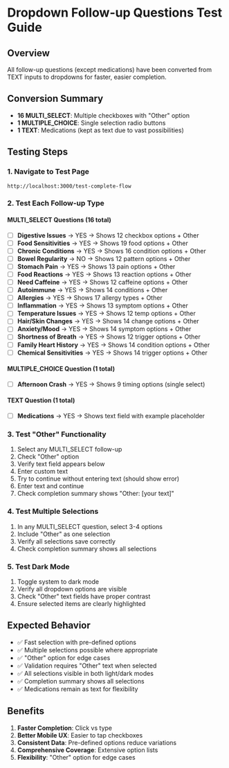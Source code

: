 # Dropdown Follow-up Questions Test Guide

## Overview

All follow-up questions (except medications) have been converted from TEXT inputs to dropdowns for faster, easier completion.

## Conversion Summary

- **16 MULTI_SELECT**: Multiple checkboxes with "Other" option
- **1 MULTIPLE_CHOICE**: Single selection radio buttons
- **1 TEXT**: Medications (kept as text due to vast possibilities)

## Testing Steps

### 1. Navigate to Test Page

```
http://localhost:3000/test-complete-flow
```

### 2. Test Each Follow-up Type

#### MULTI_SELECT Questions (16 total)

- [ ] **Digestive Issues** → YES → Shows 12 checkbox options + Other
- [ ] **Food Sensitivities** → YES → Shows 19 food options + Other
- [ ] **Chronic Conditions** → YES → Shows 16 condition options + Other
- [ ] **Bowel Regularity** → NO → Shows 12 pattern options + Other
- [ ] **Stomach Pain** → YES → Shows 13 pain options + Other
- [ ] **Food Reactions** → YES → Shows 13 reaction options + Other
- [ ] **Need Caffeine** → YES → Shows 12 caffeine options + Other
- [ ] **Autoimmune** → YES → Shows 14 conditions + Other
- [ ] **Allergies** → YES → Shows 17 allergy types + Other
- [ ] **Inflammation** → YES → Shows 13 symptom options + Other
- [ ] **Temperature Issues** → YES → Shows 12 temp options + Other
- [ ] **Hair/Skin Changes** → YES → Shows 14 change options + Other
- [ ] **Anxiety/Mood** → YES → Shows 14 symptom options + Other
- [ ] **Shortness of Breath** → YES → Shows 12 trigger options + Other
- [ ] **Family Heart History** → YES → Shows 14 condition options + Other
- [ ] **Chemical Sensitivities** → YES → Shows 14 trigger options + Other

#### MULTIPLE_CHOICE Question (1 total)

- [ ] **Afternoon Crash** → YES → Shows 9 timing options (single select)

#### TEXT Question (1 total)

- [ ] **Medications** → YES → Shows text field with example placeholder

### 3. Test "Other" Functionality

1. Select any MULTI_SELECT follow-up
2. Check "Other" option
3. Verify text field appears below
4. Enter custom text
5. Try to continue without entering text (should show error)
6. Enter text and continue
7. Check completion summary shows "Other: [your text]"

### 4. Test Multiple Selections

1. In any MULTI_SELECT question, select 3-4 options
2. Include "Other" as one selection
3. Verify all selections save correctly
4. Check completion summary shows all selections

### 5. Test Dark Mode

1. Toggle system to dark mode
2. Verify all dropdown options are visible
3. Check "Other" text fields have proper contrast
4. Ensure selected items are clearly highlighted

## Expected Behavior

- ✅ Fast selection with pre-defined options
- ✅ Multiple selections possible where appropriate
- ✅ "Other" option for edge cases
- ✅ Validation requires "Other" text when selected
- ✅ All selections visible in both light/dark modes
- ✅ Completion summary shows all selections
- ✅ Medications remain as text for flexibility

## Benefits

1. **Faster Completion**: Click vs type
2. **Better Mobile UX**: Easier to tap checkboxes
3. **Consistent Data**: Pre-defined options reduce variations
4. **Comprehensive Coverage**: Extensive option lists
5. **Flexibility**: "Other" option for edge cases
